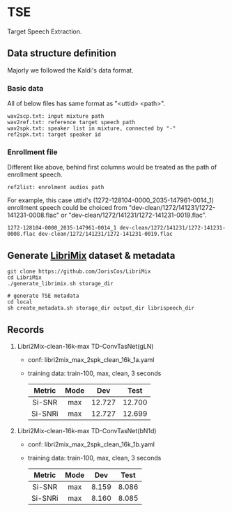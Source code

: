 # TSE
Target Speech Extraction.

## Data structure definition
Majorly we followed the Kaldi's data format.

### Basic data
All of below files has same format as "\<uttid> \<path>".

    wav2scp.txt: input mixture path
    wav2ref.txt: reference target speech path
    wav2spk.txt: speaker list in mixture, connected by "-"
    ref2spk.txt: target speaker id

### Enrollment file
Different like above, behind first columns would be treated as the path of enrollment speech.

    ref2list: enrolment audios path

For example, this case uttid's (1272-128104-0000_2035-147961-0014_1) enrollment speech could be choiced from "dev-clean/1272/141231/1272-141231-0008.flac" or "dev-clean/1272/141231/1272-141231-0019.flac".
    
    1272-128104-0000_2035-147961-0014_1 dev-clean/1272/141231/1272-141231-0008.flac dev-clean/1272/141231/1272-141231-0019.flac

## Generate [LibriMix](https://github.com/JorisCos/LibriMix) dataset & metadata

    git clone https://github.com/JorisCos/LibriMix
    cd LibriMix 
    ./generate_librimix.sh storage_dir

    # generate TSE metadata
    cd local
    sh create_metadata.sh storage_dir output_dir librispeech_dir

## Records

1. Libri2Mix-clean-16k-max TD-ConvTasNet(gLN)
    - conf: libri2mix_max_2spk_clean_16k_1a.yaml
    - training data: train-100, max, clean, 3 seconds

        | Metric | Mode | Dev | Test |
        |:---:|:---:|:---:|:---:|
        | Si-SNR | max | 12.727 | 12.700 |
        | Si-SNRi | max | 12.727 | 12.699 |

2. Libri2Mix-clean-16k-max TD-ConvTasNet(bN1d)
    - conf: libri2mix_max_2spk_clean_16k_1b.yaml
    - training data: train-100, max, clean, 3 seconds

        | Metric | Mode | Dev | Test |
        |:---:|:---:|:---:|:---:|
        | Si-SNR | max | 8.159 | 8.086 |
        | Si-SNRi | max | 8.160 | 8.085 |